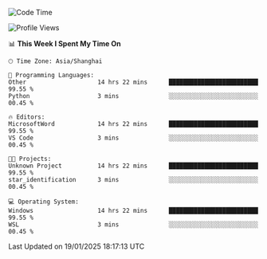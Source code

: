 <!--START_SECTION:waka-->
![Code Time](http://img.shields.io/badge/Code%20Time-2%2C219%20hrs%2057%20mins-blue)

![Profile Views](http://img.shields.io/badge/Profile%20Views-1-blue)

📊 **This Week I Spent My Time On** 

```text
🕑︎ Time Zone: Asia/Shanghai

💬 Programming Languages: 
Other                    14 hrs 22 mins      █████████████████████████   99.55 % 
Python                   3 mins              ░░░░░░░░░░░░░░░░░░░░░░░░░   00.45 % 

🔥 Editors: 
MicrosoftWord            14 hrs 22 mins      █████████████████████████   99.55 % 
VS Code                  3 mins              ░░░░░░░░░░░░░░░░░░░░░░░░░   00.45 % 

🐱‍💻 Projects: 
Unknown Project          14 hrs 22 mins      █████████████████████████   99.55 % 
star_identification      3 mins              ░░░░░░░░░░░░░░░░░░░░░░░░░   00.45 % 

💻 Operating System: 
Windows                  14 hrs 22 mins      █████████████████████████   99.55 % 
WSL                      3 mins              ░░░░░░░░░░░░░░░░░░░░░░░░░   00.45 % 
```


 Last Updated on 19/01/2025 18:17:13 UTC
<!--END_SECTION:waka-->